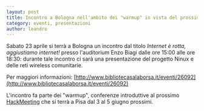 ```yaml
---
layout: post
title: Incontro a Bologna nell'ambito dei "warmup" in vista del prossimo hackmeeting
category: eventi, presentazioni
author: leandro
---
```

Sabato 23 aprile si terrà a Bologna un incontro dal titolo *Internet è
rotta, aggiustiamo internet!* presso l'auditorium Enzo Biagi dalle ore
15:00 alle ore 18:30: durante tale incontro ci sarà una presentazione
del progetto Ninux e delle reti wireless comunitarie.

Per maggiori informazioni: [http://www.bibliotecasalaborsa.it/eventi/26092](http://www.bibliotecasalaborsa.it/eventi/26092)

L'incontro fa parte dei "warmup", conferenze introduttive al prossimo
[HackMeeting](http://hackmeeting.org/hackit16/) che si terrà a Pisa
dal 3 al 5 giugno prossimi.
